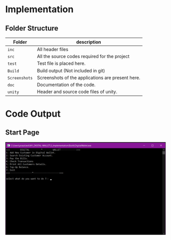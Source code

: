 # Implementation

## Folder Structure
Folder        | description
--------------| ----------------------------------------------
`inc`         | All header files
`src`         | All the source codes required for the project
`test`        | Test file is placed here.
`Build`       | Build output (Not included in git)
`Screenshots` | Screenshots of the applications are present here.
`doc`         | Documentation of the code.
`unity`       | Header and source code files of unity.

# Code Output

## Start Page
![image1](https://github.com/VaibhavBarde/M1_DIGITAL-WALLET/blob/main/3_Implementation/screenshots/start_window.png)
